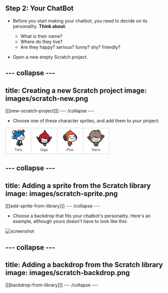 ## Step 2: Your ChatBot

+ Before you start making your chatbot, you need to decide on its personality. __Think about__:

	+ What is their name?
	+ Where do they live?
	+ Are they happy? serious? funny? shy? friendly?

+ Open a new empty Scratch project.

--- collapse ---
---
title: Creating a new Scratch project
image: images/scratch-new.png
---
[[[new-scratch-project]]]
--- /collapse ---

+ Choose one of these character sprites, and add them to your project:

![screenshot](images/chatbot-characters.png)

--- collapse ---
---
title: Adding a sprite from the Scratch library
image: images/scratch-sprite.png
---
[[[add-sprite-from-library]]]
--- /collapse ---

+ Choose a backdrop that fits your chatbot's personality. Here's an example, although yours doesn't have to look like this:

![screenshot](images/chatbot-sprite.png)

--- collapse ---
---
title: Adding a backdrop from the Scratch library
image: images/scratch-backdrop.png
---
[[[backdrop-from-library]]]
--- /collapse ---
